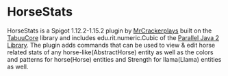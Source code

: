 # HorseStats
HorseStats is a Spigot 1.12.2-1.15.2 plugin by [MrCrackerplays](https://github.com/MrCrackerplays) built on the [TabuuCore](https://github.com/DevTabuu/TabuuCore) library and includes edu.rit.numeric.Cubic of the [Parallel Java 2 Library](https://www.cs.rit.edu/~ark/pj.shtml). The plugin adds commands that can be used to view & edit horse related stats of any horse-like(AbstractHorse) entity as well as the colors and patterns for horse(Horse) entities and Strength for llama(Llama) entities as well.
